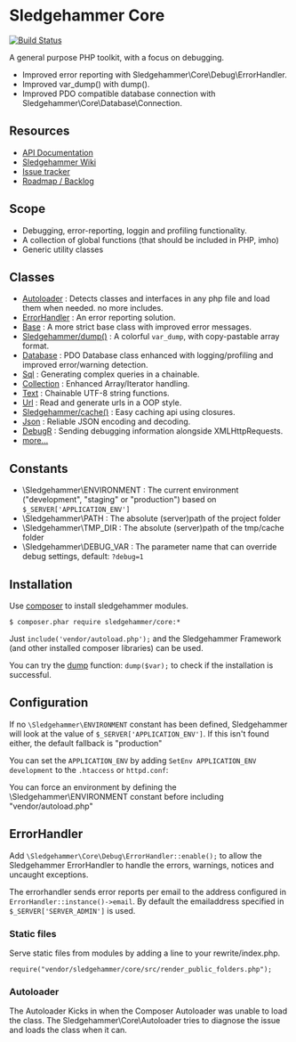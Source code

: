 # Sledgehammer Core

[![Build Status](https://travis-ci.org/sledgehammer/core.svg)](https://travis-ci.org/sledgehammer/core)

A general purpose PHP toolkit, with a focus on debugging.

* Improved error reporting with Sledgehammer\Core\Debug\ErrorHandler.
* Improved var_dump() with dump().
* Improved PDO compatible database connection with Sledgehammer\Core\Database\Connection.

## Resources

* [API Documentation](http://sledgehammer.github.com/api/)
* [Sledgehammer Wiki](http://github.com/sledgehammer/sledgehammer/wiki)
* [Issue tracker](https://github.com/sledgehammer/sledgehammer/issues)
* [Roadmap / Backlog](https://trello.com/board/sledgehammer-framework/4ec77591eb9c5577726d94fb)

## Scope

* Debugging, error-reporting, loggin and profiling functionality.
* A collection of global functions (that should be included in PHP, imho)
* Generic utility classes

## Classes

* [Autoloader](http://sledgehammer.github.io/api/class-Sledgehammer.Core.Debug.Autoloader.html) : Detects classes and interfaces in any php file and load them when needed. no more includes.
* [ErrorHandler](http://sledgehammer.github.io/api/class-Sledgehammer.Core.Debug.ErrorHandler.html) : An error reporting solution.
* [Base](http://sledgehammer.github.com/api/class-Sledgehammer.Base.html) : A more strict base class with improved error messages.
* [Sledgehammer/dump()](http://sledgehammer.github.io/api/function-Sledgehammer.dump.html) : A colorful `var_dump`, with copy-pastable array format.
* [Database](http://sledgehammer.github.com/api/class-Sledgehammer.Database.html) : PDO Database class enhanced with logging/profiling and improved error/warning detection.
* [Sql](http://sledgehammer.github.io/api/class-Sledgehammer.Core.Database.Sql.html) : Generating complex queries in a chainable.
* [Collection](http://sledgehammer.github.io/api/class-Sledgehammer.Core.Collection.html) : Enhanced Array/Iterator handling.
* [Text](http://sledgehammer.github.io/api/class-Sledgehammer.Core.Text.html) : Chainable UTF-8 string functions.
* [Url](http://sledgehammer.github.io/api/class-Sledgehammer.Core.Url.html) : Read and generate urls in a OOP style.
* [Sledgehammer/cache()](http://sledgehammer.github.io/api/function-Sledgehammer.cache.html) : Easy caching api using closures.
* [Json](http://sledgehammer.github.io/api/class-Sledgehammer.Core.Json.html) : Reliable JSON encoding and decoding.
* [DebugR](http://sledgehammer.github.io/api/class-Sledgehammer.Core.Debug.DebugR.html) : Sending debugging information alongside XMLHttpRequests.
* [more...](http://sledgehammer.github.io/api/namespace-Sledgehammer.Core.html)

## Constants

* \Sledgehammer\ENVIRONMENT : The current environment ("development", "staging" or "production") based on `$_SERVER['APPLICATION_ENV']`
* \Sledgehammer\PATH : The absolute (server)path of the project folder
* \Sledgehammer\TMP_DIR : The absolute (server)path of the tmp/cache folder
* \Sledgehammer\DEBUG_VAR : The parameter name that can override debug settings, default: `?debug=1`

## Installation

Use [composer](http://getcomposer.org/) to install sledgehammer modules.

```
$ composer.phar require sledgehammer/core:*
```

Just `include('vendor/autoload.php');` and the Sledgehammer Framework (and other installed composer libraries) can be used.

You can try the [dump](http://sledgehammer.github.com/api/function-dump.html) function: `dump($var);` to check if the installation is successful.

## Configuration

If no `\Sledgehammer\ENVIRONMENT` constant has been defined, Sledgehammer will look at the value of `$_SERVER['APPLICATION_ENV']`. If this isn't found either, the default fallback is "production"

You can set the `APPLICATION_ENV` by adding `SetEnv APPLICATION_ENV development` to the `.htaccess` or `httpd.conf`:

You can force an environment by defining the \Sledgehammer\ENVIRONMENT constant before including "vendor/autoload.php"

## ErrorHandler

Add `\Sledgehammer\Core\Debug\ErrorHandler::enable();` to allow the Sledgehammer ErrorHandler to handle the errors, warnings, notices and uncaught exceptions.

The errorhandler sends error reports per email to the address configured in `ErrorHandler::instance()->email`.
By default the emailaddress specified in `$_SERVER['SERVER_ADMIN']` is used.

### Static files

Serve static files from modules by adding a line to your rewrite/index.php.

```
require("vendor/sledgehammer/core/src/render_public_folders.php");
```

### Autoloader

The Autoloader Kicks in when the Composer Autoloader was unable to load the class.
The Sledgehammer\Core\Autoloader tries to diagnose the issue and loads the class when it can.
